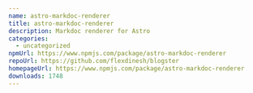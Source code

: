```yaml
---
name: astro-markdoc-renderer
title: astro-markdoc-renderer
description: Markdoc renderer for Astro
categories:
  - uncategorized
npmUrl: https://www.npmjs.com/package/astro-markdoc-renderer
repoUrl: https://github.com/flexdinesh/blogster
homepageUrl: https://www.npmjs.com/package/astro-markdoc-renderer
downloads: 1748
---
```

